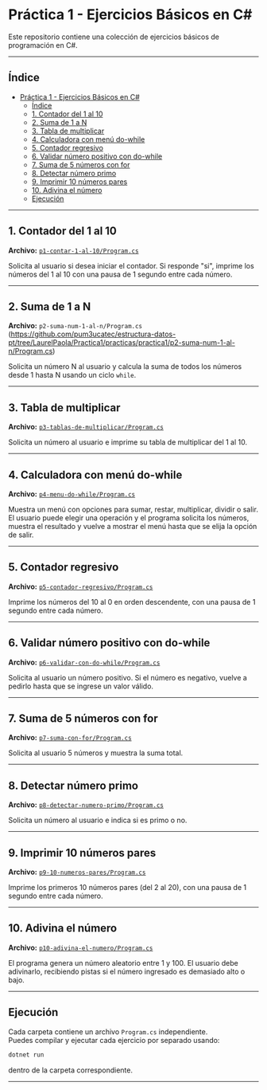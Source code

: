 # Práctica 1 - Ejercicios Básicos en C#

Este repositorio contiene una colección de ejercicios básicos de programación en C#.

---

## Índice

- [Práctica 1 - Ejercicios Básicos en C#](#práctica-1---ejercicios-básicos-en-c)
  - [Índice](#índice)
  - [1. Contador del 1 al 10](#1-contador-del-1-al-10)
  - [2. Suma de 1 a N](#2-suma-de-1-a-n)
  - [3. Tabla de multiplicar](#3-tabla-de-multiplicar)
  - [4. Calculadora con menú do-while](#4-calculadora-con-menú-do-while)
  - [5. Contador regresivo](#5-contador-regresivo)
  - [6. Validar número positivo con do-while](#6-validar-número-positivo-con-do-while)
  - [7. Suma de 5 números con for](#7-suma-de-5-números-con-for)
  - [8. Detectar número primo](#8-detectar-número-primo)
  - [9. Imprimir 10 números pares](#9-imprimir-10-números-pares)
  - [10. Adivina el número](#10-adivina-el-número)
  - [Ejecución](#ejecución)

---

## 1. Contador del 1 al 10

**Archivo:** [`p1-contar-1-al-10/Program.cs`](https://github.com/pum3ucatec/estructura-datos-pt/tree/LaurelPaola/Practica1/practicas/practica1/p1-contar-1-al-10/Program.cs)

Solicita al usuario si desea iniciar el contador. Si responde "si", imprime los números del 1 al 10 con una pausa de 1 segundo entre cada número.

---

## 2. Suma de 1 a N

**Archivo:** `p2-suma-num-1-al-n/Program.cs`
(https://github.com/pum3ucatec/estructura-datos-pt/tree/LaurelPaola/Practica1/practicas/practica1/p2-suma-num-1-al-n/Program.cs)

Solicita un número N al usuario y calcula la suma de todos los números desde 1 hasta N usando un ciclo `while`.

---

## 3. Tabla de multiplicar

**Archivo:** [`p3-tablas-de-multiplicar/Program.cs`](https://github.com/pum3ucatec/estructura-datos-pt/tree/LaurelPaola/Practica1/practicas/practica1/p3-tablas-de-multiplicar/Program.cs)

Solicita un número al usuario e imprime su tabla de multiplicar del 1 al 10.

---

## 4. Calculadora con menú do-while

**Archivo:** [`p4-menu-do-while/Program.cs`](https://github.com/pum3ucatec/estructura-datos-pt/tree/LaurelPaola/Practica1/practicas/practica1/p4-menu-do-while/Program.cs)

Muestra un menú con opciones para sumar, restar, multiplicar, dividir o salir. El usuario puede elegir una operación y el programa solicita los números, muestra el resultado y vuelve a mostrar el menú hasta que se elija la opción de salir.

---

## 5. Contador regresivo

**Archivo:** [`p5-contador-regresivo/Program.cs`](https://github.com/pum3ucatec/estructura-datos-pt/tree/LaurelPaola/Practica1/practicas/practica1/p5-contador-regresivo/Program.cs)

Imprime los números del 10 al 0 en orden descendente, con una pausa de 1 segundo entre cada número.

---

## 6. Validar número positivo con do-while

**Archivo:** [`p6-validar-con-do-while/Program.cs`](https://github.com/pum3ucatec/estructura-datos-pt/tree/LaurelPaola/Practica1/practicas/practica1/p6-validar-con-do-while/Program.cs)

Solicita al usuario un número positivo. Si el número es negativo, vuelve a pedirlo hasta que se ingrese un valor válido.

---

## 7. Suma de 5 números con for

**Archivo:** [`p7-suma-con-for/Program.cs`](https://github.com/pum3ucatec/estructura-datos-pt/tree/LaurelPaola/Practica1/practicas/practica1/p7-suma-con-for/Program.cs)

Solicita al usuario 5 números y muestra la suma total.

---

## 8. Detectar número primo

**Archivo:** [`p8-detectar-numero-primo/Program.cs`](https://github.com/pum3ucatec/estructura-datos-pt/tree/LaurelPaola/Practica1/practicas/practica1/p8-detectar-numero-primo/Program.cs)

Solicita un número al usuario e indica si es primo o no.

---

## 9. Imprimir 10 números pares

**Archivo:** [`p9-10-numeros-pares/Program.cs`](https://github.com/pum3ucatec/estructura-datos-pt/tree/LaurelPaola/Practica1/practicas/practica1/p9-10-numeros-pares/Program.cs)

Imprime los primeros 10 números pares (del 2 al 20), con una pausa de 1 segundo entre cada número.

---

## 10. Adivina el número

**Archivo:** [`p10-adivina-el-numero/Program.cs`](https://github.com/pum3ucatec/estructura-datos-pt/tree/LaurelPaola/Practica1/practicas/practica1/p10-adivina-el-numero/Program.cs)

El programa genera un número aleatorio entre 1 y 100. El usuario debe adivinarlo, recibiendo pistas si el número ingresado es demasiado alto o bajo.

---

## Ejecución

Cada carpeta contiene un archivo `Program.cs` independiente.  
Puedes compilar y ejecutar cada ejercicio por separado usando:

```sh
dotnet run
```

dentro de la carpeta correspondiente.

---

